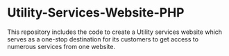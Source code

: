 # Utility-Services-Website-PHP
This repository includes the code to create a Utility services website which serves as a one-stop destination for its customers to get access to numerous services from one website.
